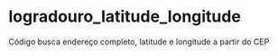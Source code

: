 # logradouro_latitude_longitude
Código busca endereço completo, latitude e longitude a partir do CEP
